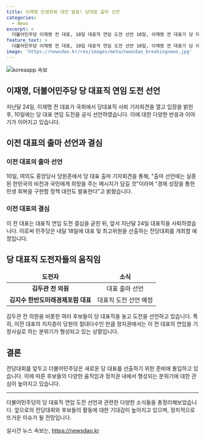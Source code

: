 ```yaml
---
title: 이재명 민생회복 대안 발표! 당대표 출마 선언
categories:
  - News
excerpt: >
  더불어민주당 이재명 전 대표, 10일 대표직 연임 도전 선언 10일, 이재명 전 대표가 당 대표 출마를 공식 선언했다. 이에 앞서 이 전 대표 지지층의 기대와 관심이 집중되고 있으며, 경제 성장과 민생 회복을 위한 정책 대안 발표를 앞두고 있다. 김두관 전 의원과 김지수 한반도미래경제포럼 대표도 대표직 도전을 선언할 것으로 전해졌다. 민주당 전당대회는 내달 18일에 열린다.
feature_text: >
  더불어민주당 이재명 전 대표, 10일 대표직 연임 도전 선언 10일, 이재명 전 대표가 당 대표 출마를 공식 선언했다. 이에 앞서 이 전 대표 지지층의 기대와 관심이 집중되고 있으며, 경제 성장과 민생 회복을 위한 정책 대안 발표를 앞두고 있다. 김두관 전 의원과 김지수 한반도미래경제포럼 대표도 대표직 도전을 선언할 것으로 전해졌다. 민주당 전당대회는 내달 18일에 열린다.
image: 'https://newsdao.kr/res/images/meta/newsdao_breakingnews.jpg'
---
```


<p><img src="https://newsdao.kr/res/images/meta/newsdao_breakingnews.jpg" alt="koreaapp 속보" /></p>

<h2>이재명, 더불어민주당 당 대표직 연임 도전 선언</h2>

<p data-ke-size="size16">지난달 24일, 이재명 전 대표가 국회에서 당대표직 사퇴 기자회견을 열고 입장을 밝힌 후, 10일에는 당 대표 연임 도전을 공식 선언하였습니다. 이에 대한 다양한 반응과 이야기가 이어지고 있습니다.</p>

<h2 data-ke-size="size26">이전 대표의 출마 선언과 결심</h2>

<p></p>

<h3>이전 대표의 출마 선언</h3>

<p data-ke-size="size16">10일, 여의도 중앙당사 당원존에서 당 대표 출마 기자회견을 통해, "출마 선언에는 실종된 한민국의 비전과 국민에게 희망을 주는 메시지가 담길 것"이라며 "경제 성장을 통한 민생 회복을 구현할 정책 대안도 발표한다"고 밝혔습니다.</p>

<h3>이전 대표의 결심</h3>

<p data-ke-size="size16">이 전 대표는 대표직 연임 도전 결심을 굳힌 뒤, 앞서 지난달 24일 대표직을 사퇴하였습니다. 이로써 민주당은 내달 18일에 대표 및 최고위원을 선출하는 전당대회를 개최할 예정입니다.</p>

<h2 data-ke-size="size26">당 대표직 도전자들의 움직임</h2>

<p></p>

<table>
<thead>
<tr>
<td style="text-align: center; height: 17px;"><b>도전자</b></td>
<td style="text-align: center; height: 17px;"><b>소식</b></td>
</tr>
</thead>
<tbody>
<tr>
<td style="text-align: center; height: 17px;"><b>김두관 전 의원</b></td>
<td style="text-align: center; height: 17px;">대표 출마 선언</td>
</tr>
<tr>
<td style="text-align: center; height: 17px;"><b>김지수 한반도미래경제포럼 대표</b></td>
<td style="text-align: center; height: 17px;">대표직 도전 선언 예정</td>
</tr>
</tbody>
</table>

<p></p>

<p data-ke-size="size16">김두관 전 의원을 비롯한 여러 후보들이 당 대표직을 놓고 도전을 선언하고 있습니다. 특히, 이전 대표의 지지층이 당원의 절대다수인 만큼 정치권에서는 이 전 대표의 연임을 기정사실로 하는 분위기가 형성되고 있는 상황입니다.</p>

<h2 data-ke-size="size26">결론</h2>

<p data-ke-size="size16">전당대회를 앞두고 더불어민주당은 새로운 당 대표를 선출하기 위한 준비에 돌입하고 있습니다. 이에 따른 후보들의 다양한 움직임과 정치권 내에서 형성되는 분위기에 대한 관심이 높아지고 있습니다.</p>

<hr>

<p data-ke-size="size16">더불어민주당의 당 대표직 연임 도전 선언과 관련한 다양한 소식들을 총정리해보았습니다. 앞으로의 전당대회와 후보들의 활동에 대한 기대감이 높아지고 있으며, 정치적으로 뜨거운 이슈가 될 전망입니다.</p>
실시간 뉴스 속보는, <a href="https://newsdao.kr" rel="dofollow">https://newsdao.kr</a>


